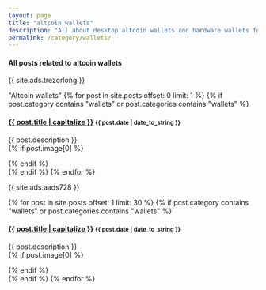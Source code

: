```yaml
---
layout: page
title: "altcoin wallets"
description: "All about desktop altcoin wallets and hardware wallets for safe alt coin storage."
permalink: /category/wallets/
---
```


<h4 class="exa">All posts related to <b>altcoin wallets</b></h4>
<p>{{ site.ads.trezorlong }}</p>
<span id="note">"Altcoin wallets"</span>
{% for post in site.posts offset: 0 limit: 1 %}
  {% if post.category contains "wallets" or post.categories contains "wallets" %}
  <h4 class="post">
  <strong>
  <a href="{{ site.url }}{{ site.baseurl }}{{ post.url }}">{{ post.title | capitalize }}</a>
  </strong>
  <small>{{ post.date | date_to_string }}</small>
  </h4>
  <div class="row">
    <div class="nine columns">
      {{ post.description }}
    </div>
    {% if post.image[0] %}
    <div class="three columns">
      <a target="_blank" href="{{ post.url }}">
        <figure class="thumb">
          <amp-img itemprop="image" src="{{ post.image[0] }}" alt="Alt Coin Wallet" layout=""
          width="150px" height="80px">
          </amp-img>
        </figure>
      </a>
    </div>
    {% endif %}
   </div>
  {% endif %}
{% endfor %}

{{ site.ads.aads728 }}

{% for post in site.posts offset: 1 limit: 30 %}
  {% if post.category contains "wallets" or post.categories contains "wallets" %}
  <h4 class="post">
  <strong>
  <a href="{{ site.url }}{{ site.baseurl }}{{ post.url }}">{{ post.title | capitalize }}</a>
  </strong>
  <small>{{ post.date | date_to_string }}</small>
  </h4>
  <div class="row">
    <div class="nine columns">
      {{ post.description }}
    </div>
    {% if post.image[0] %}
    <div class="three columns">
      <a target="_blank" href="{{ post.url }}">
        <figure class="thumb">
          <amp-img itemprop="image" src="{{ post.image[0] }}" alt="Alt Coin Wallet" layout=""
          width="150px" height="80px">
          </amp-img>
        </figure>
      </a>
    </div>
    {% endif %}
   </div>
  {% endif %}
{% endfor %}
